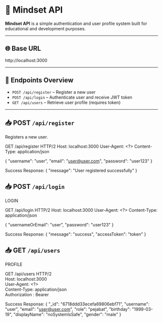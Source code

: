 # 🧬 Mindset API

**Mindset API** is a simple authentication and user profile system built for educational and development purposes.

---

## 🌐 Base URL

http://localhost:3000


---

## 📌 Endpoints Overview

- `POST /api/register` – Register a new user
- `POST /api/login` – Authenticate user and receive JWT token
- `GET /api/users` – Retrieve user profile (requires token)

---

## 📥 POST `/api/register`

Registers a new user.


GET /api/register HTTP/2
Host: localhost:3000
User-Agent: <?>
Content-Type: application/json

{
  "username": "user",
  "email": "user@user.com",
  "password": "user123"
}


Success Response:
{
  "message": "User registered successfully"
}


## 📥 POST `/api/login`

LOGIN


GET /api/login HTTP/2
Host: localhost:3000
User-Agent: <?>
Content-Type: application/json

{
  "usernameOrEmail": "user",
  "password": "user123"
}

Success Response:
{
  "message": "success",
  "accessToken": "token"
}


## 📥 GET `/api/users`

PROFILE


GET /api/users HTTP/2 <br>
Host: localhost:3000 <br>
User-Agent: <?> <br>
Content-Type: application/json <br>
Authorization : Bearer  <token> <br>



Success Response:
{
    "_id": "6718ddd33ecefa69806ebf71",
    "username": "user",
    "email": "user@user.com",
    "role": "pejabat",
    "birthday": "1999-03-19",
    "displayName": "noSystemIsSafe",
    "gender": "male"
}

